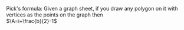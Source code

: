 Pick's formula: Given a graph sheet, if you draw any polygon on it with vertices as the points on the graph then<br>
$\A=i+\frac{b}{2}-1$
